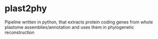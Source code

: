 plast2phy
=========

Pipeline written in python, that extracts protein coding genes from whole plastome assemblies/annotation and uses them in phylogenetic reconstruction
